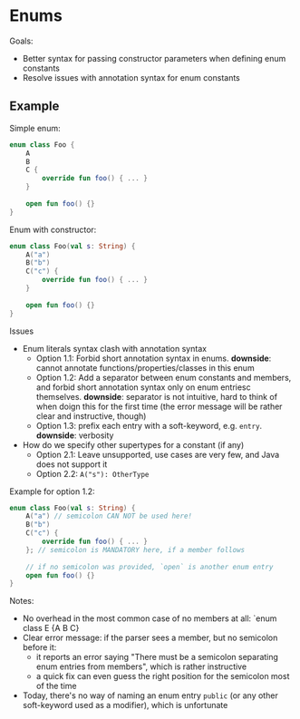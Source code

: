 # Enums

Goals:
* Better syntax for passing constructor parameters when defining enum constants
* Resolve issues with annotation syntax for enum constants

## Example

Simple enum:
``` kotlin
enum class Foo {
    A
    B
    C {
        override fun foo() { ... }
    }
  
    open fun foo() {}
}
```

Enum with constructor:
``` kotlin
enum class Foo(val s: String) {
    A("a")
    B("b")
    C("c") {
        override fun foo() { ... }
    }
  
    open fun foo() {}
}
```

Issues
* Enum literals syntax clash with annotation syntax
    * Option 1.1: Forbid short annotation syntax in enums. **downside**: cannot annotate functions/properties/classes in this enum
    * Option 1.2: Add a separator between enum constants and members, and forbid short annotation syntax only on enum entriesc themselves. **downside**: separator is not intuitive, hard to think of when doign this for the first time (the error message will be rather clear and instructive, though)
    * Option 1.3: prefix each entry with a soft-keyword, e.g. `entry`. **downside**: verbosity
* How do we specify other supertypes for a constant (if any)
    * Option 2.1: Leave unsupported, use cases are very few, and Java does not support it
    * Option 2.2: `A("s"): OtherType`

Example for option 1.2:

``` kotlin
enum class Foo(val s: String) {
    A("a") // semicolon CAN NOT be used here!
    B("b")
    C("c") {
        override fun foo() { ... }
    }; // semicolon is MANDATORY here, if a member follows
  
    // if no semicolon was provided, `open` is another enum entry
    open fun foo() {}
}
```

Notes:
* No overhead in the most common case of no members at all: `enum class E {A B C}
* Clear error message: if the parser sees a member, but no semicolon before it:
    * it reports an error saying "There must be a semicolon separating enum entries from members", which is rather instructive
    * a quick fix can even guess the right position for the semicolon most of the time
* Today, there's no way of naming an enum entry `public` (or any other soft-keyword used as a modifier), which is unfortunate
